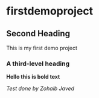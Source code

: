# firstdemoproject

## Second Heading
This is my first demo project
### A third-level heading

**Hello this is bold text**

*Test done by Zohaib Javed*
